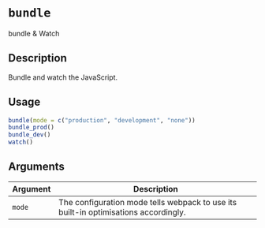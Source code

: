 # `bundle`

bundle & Watch


## Description

Bundle and watch the JavaScript.


## Usage

```r
bundle(mode = c("production", "development", "none"))
bundle_prod()
bundle_dev()
watch()
```


## Arguments

Argument      |Description
------------- |----------------
`mode`     |     The configuration mode tells webpack to use its built-in optimisations accordingly.


